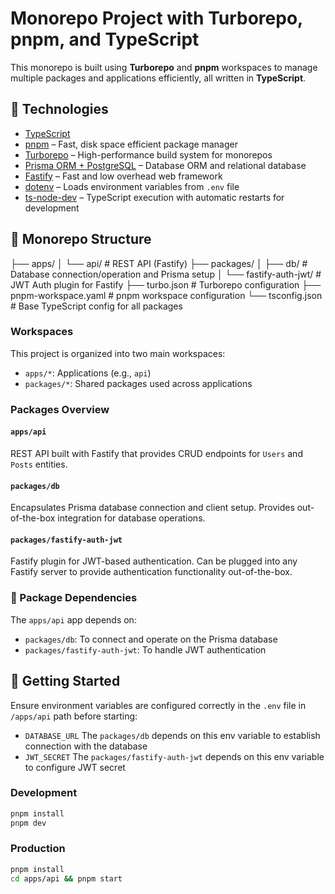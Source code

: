 # Monorepo Project with Turborepo, pnpm, and TypeScript

This monorepo is built using **Turborepo** and **pnpm** workspaces to manage multiple packages and applications efficiently, all written in **TypeScript**.

## 🧰 Technologies

- [TypeScript](https://www.typescriptlang.org/)
- [pnpm](https://pnpm.io/) – Fast, disk space efficient package manager
- [Turborepo](https://turbo.build/repo) – High-performance build system for monorepos
- [Prisma ORM + PostgreSQL](https://www.prisma.io/) – Database ORM and relational database
- [Fastify](https://www.fastify.io/) – Fast and low overhead web framework
- [dotenv](https://github.com/motdotla/dotenv) – Loads environment variables from `.env` file
- [ts-node-dev](https://github.com/wclr/ts-node-dev) – TypeScript execution with automatic restarts for development

## 📁 Monorepo Structure

├── apps/
│ └── api/ # REST API (Fastify)
├── packages/
│ ├── db/ # Database connection/operation and Prisma setup
│ └── fastify-auth-jwt/ # JWT Auth plugin for Fastify
├── turbo.json # Turborepo configuration
├── pnpm-workspace.yaml # pnpm workspace configuration
└── tsconfig.json # Base TypeScript config for all packages

### Workspaces

This project is organized into two main workspaces:

- `apps/*`: Applications (e.g., `api`)
- `packages/*`: Shared packages used across applications

### Packages Overview

#### `apps/api`

REST API built with Fastify that provides CRUD endpoints for `Users` and `Posts` entities.

#### `packages/db`

Encapsulates Prisma database connection and client setup. Provides out-of-the-box integration for database operations.

#### `packages/fastify-auth-jwt`

Fastify plugin for JWT-based authentication. Can be plugged into any Fastify server to provide authentication functionality out-of-the-box.

### 🔗 Package Dependencies

The `apps/api` app depends on:

- `packages/db`: To connect and operate on the Prisma database
- `packages/fastify-auth-jwt`: To handle JWT authentication

## 🚀 Getting Started

Ensure environment variables are configured correctly in the `.env` file in `/apps/api` path before starting:

- `DATABASE_URL` The `packages/db` depends on this env variable to establish connection with the database
- `JWT_SECRET` The `packages/fastify-auth-jwt` depends on this env variable to configure JWT secret

### Development

```bash
pnpm install
pnpm dev
```

### Production

```bash
pnpm install
cd apps/api && pnpm start
```
